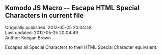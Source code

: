 ## Komodo JS Macro -- Escape HTML Special Characters in current file  
Originally published: 2012-05-25 20:04:48  
Last updated: 2012-05-25 20:04:49  
Author: Keegan Brown  
  
Escapes all Special Characters to their HTML Special Character equivalent.
